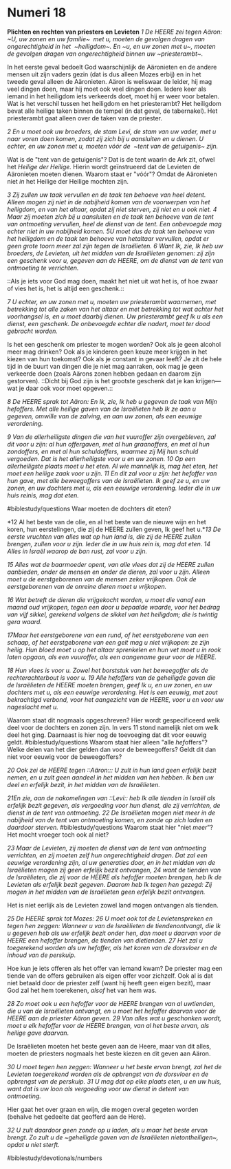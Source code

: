 # Numeri 18
**Plichten en rechten van priesters en Levieten**
*1 De HEERE zei tegen ​Aäron: ~U, uw zonen en uw ​familie~ ​ met u, moeten de gevolgen dragen van ongerechtigheid in het ​ ~heiligdom~. En ~u, en uw zonen met u~, moeten de gevolgen dragen van ongerechtigheid binnen uw ~priesterambt~.*

In het eerste geval bedoelt God waarschijnlijk de Aäronieten en de andere mensen uit zijn vaders gezin (dat is dus alleen Mozes erbij) en in het tweede geval alleen de Aäronieten. Aäron is weliswaar de leider, hij mag veel dingen doen, maar hij moet ook veel dingen doen. Iedere keer als iemand in het heiligdom iets verkeerds doet, moet hij er weer voor betalen. 
Wat is het verschil tussen het heiligdom en het priesterambt? Het heiligdom bevat alle heilige taken binnen de tempel (in dat geval, de tabernakel). Het priesterambt gaat alleen over de taken van de priester. 

*2 En u moet ook uw broeders, de ​stam Levi, de stam van uw vader, met u naar voren doen komen, zodat zij zich bij u aansluiten en u dienen. U echter, en uw zonen met u, moeten vóór de ​ ~tent​ van de getuigenis~ zijn.*

Wat is de "tent​ van de getuigenis"? Dat is de tent waarin de Ark zit, ofwel het *Heilige der Heilige.*
Hierin wordt geïnstrueerd dat de Levieten de Aäronieten moeten dienen. 
Waarom staat er "vóór"? Omdat de Aäronieten niet *in* het Heilige der Heilige mochten zijn. 

*3 Zij zullen uw taak vervullen en de taak ten behoeve van heel de ​tent. Alleen mogen zij niet in de nabijheid komen van de voorwerpen van het ​heiligdom, en van het ​altaar, opdat zij niet sterven, zij niet en u ook niet. 4 Maar zij moeten zich bij u aansluiten en de taak ten behoeve van de ​tent​ van ontmoeting vervullen, heel de dienst van de ​tent. Een onbevoegde mag echter niet in uw nabijheid komen.*
*5U moet dus de taak ten behoeve van het ​heiligdom​ en de taak ten behoeve van het ​altaar​ vervullen, opdat er geen grote toorn meer zal zijn tegen de Israëlieten.*
*6 Want Ik, zie, Ik heb uw broeders, de ​Levieten, uit het midden van de Israëlieten genomen: zij zijn een geschenk voor u, gegeven aan de HEERE, om de dienst van de ​tent​ van ontmoeting te verrichten.*

::Als je iets voor God mag doen, maakt het niet uit wat het is, of hoe zwaar of vies het is, het is altijd een geschenk.:: 

*7 U echter, en uw zonen met u, moeten uw priesterambt waarnemen, met betrekking tot alle zaken van het ​altaar​ en met betrekking tot wat achter het voorhangsel is, en u moet daarbij dienen. Uw priesterambt geef Ik u als een dienst, een geschenk. De onbevoegde echter die nadert, moet ter dood gebracht worden.*

Is het een geschenk om priester te mogen worden? Ook als je geen alcohol meer mag drinken? Ook als je kinderen geen keuze meer krijgen in het kiezen van hun toekomst? Ook als je constant in gevaar leeft? Je zit de hele tijd in de buurt van dingen die je niet mag aanraken, ook mag je geen verkeerde doen (zoals Aärons zonen hebben gedaan en daarom zijn gestorven).
::Dicht bij God zijn is het grootste geschenk dat je kan krijgen—wat je daar ook voor moet opgeven.:: 

*8 De HEERE sprak tot ​Aäron: En Ik, zie, Ik heb u gegeven de taak van Mijn hefoffers. Met alle ​heilige​ gaven van de Israëlieten heb Ik ze aan u gegeven, omwille van de ​zalving, en aan uw zonen, als een eeuwige verordening.*

*9 Van de allerheiligste dingen die van het vuuroffer zijn overgebleven, zal dit voor u zijn: al hun offergaven, met al hun graanoffers, en met al hun zondoffers, en met al hun schuldoffers, waarmee zij Mij hun schuld vergoeden. Dat is het allerheiligste voor u en uw zonen. 10 Op een allerheiligste plaats moet u het eten. Al wie mannelijk is, mag het eten, het moet een ​heilige​ zaak voor u zijn.*
*11 En dit zal voor u zijn: het hefoffer van hun gave, met alle beweegoffers van de Israëlieten. Ik geef ze u, en uw zonen, en uw dochters met u, als een eeuwige verordening. Ieder die in uw ​huis​ ​rein​ is, mag dat eten.*

#biblestudy/questions Waar moeten de dochters dit eten?

*12 Al het beste van de olie, en al het beste van de nieuwe ​wijn​ en het koren, hun eerstelingen, die zij de HEERE zullen geven, Ik geef het u.**13 De eerste vruchten van alles wat op hun land is, die zij de HEERE zullen brengen, zullen voor u zijn. Ieder die in uw ​huis​ ​rein​ is, mag dat eten. 14 Alles in Israël waarop de ​ban​ rust, zal voor u zijn.*

*15 Alles wat de baarmoeder opent, van alle vlees dat zij de HEERE zullen aanbieden, onder de mensen en onder de dieren, zal voor u zijn. Alleen moet u de eerstgeborenen van de mensen zeker vrijkopen. Ook de eerstgeborenen van de onreine dieren moet u vrijkopen.*

*16 Wat betreft de dieren die vrijgekocht worden, u moet die vanaf een maand oud vrijkopen, tegen een door u bepaalde waarde, voor het bedrag van vijf ​sikkel, gerekend volgens de ​sikkel​ van het ​heiligdom; die is twintig gera waard.*

*17Maar het ​eerstgeborene​ van een rund, of het ​eerstgeborene​ van een schaap, of het ​eerstgeborene​ van een ​geit​ mag u niet vrijkopen: ze zijn ​heilig. Hun ​bloed​ moet u op het ​altaar​ sprenkelen en hun vet moet u in rook laten opgaan, als een vuuroffer, als een aangename geur voor de HEERE.*

*18 Hun vlees is voor u. Zowel het borststuk van het beweegoffer als de rechterachterbout is voor u.*
*19 Alle hefoffers van de geheiligde gaven die de Israëlieten de HEERE moeten brengen, geef Ik u, en uw zonen, en uw dochters met u, als een eeuwige verordening. Het is een eeuwig, met zout bekrachtigd ​verbond, voor het aangezicht van de HEERE, voor u en voor uw nageslacht met u.*

Waarom staat dit nogmaals opgeschreven? Hier wordt gespecificeerd welk deel voor de dochters en zonen zijn. In vers 11 stond namelijk niet om welk deel het ging. 
Daarnaast is hier nog de toevoeging dat dit voor eeuwig geldt. #biblestudy/questions Waarom staat hier alleen "alle *hef*offers"? Welke delen van het dier gelden dan voor de beweegoffers? Geldt dit dan niet voor eeuwig voor de beweegoffers?

*20 Ook zei de HEERE tegen ​::Aäron::: U zult in hun land geen erfelijk bezit nemen, en u zult geen aandeel in het midden van hen hebben. Ik ben uw deel en erfelijk bezit, in het midden van de Israëlieten.*

*21En zie, aan de nakomelingen van ::Levi:: heb Ik alle ​tienden​ in Israël als erfelijk bezit gegeven, als vergoeding voor hun dienst, die zij verrichten, de dienst in de ​tent​ van ontmoeting.*
*22 De Israëlieten mogen niet meer in de nabijheid van de ​tent​ van ontmoeting komen, en ​zonde​ op zich laden en daardoor sterven.*
 #biblestudy/questions Waarom staat hier "niet *meer*"? Het mocht vroeger toch ook al niet? 

*23 Maar de ​Levieten, zij moeten de dienst van de ​tent​ van ontmoeting verrichten, en zij moeten zelf hun ongerechtigheid dragen. Dat zal een eeuwige verordening zijn, al uw generaties door, en in het midden van de Israëlieten mogen zij geen erfelijk bezit ontvangen, 24 want de ​tienden​ van de Israëlieten, die zij voor de HEERE als hefoffer moeten brengen, heb Ik de ​Levieten​ als erfelijk bezit gegeven. Daarom heb Ik tegen hen gezegd: Zij mogen in het midden van de Israëlieten geen erfelijk bezit ontvangen.*

Het is niet eerlijk als de Levieten zowel land mogen ontvangen als tienden.

*25 De HEERE sprak tot ​Mozes: 26 U moet ook tot de ​Levieten​ spreken en tegen hen zeggen: Wanneer u van de Israëlieten de ​tienden​ ontvangt, die Ik u gegeven heb als uw erfelijk bezit onder hen, dan moet u daarvan voor de HEERE een hefoffer brengen, de ​tienden​ van die ​tienden.*
*27 Het zal u toegerekend worden als uw hefoffer, als het koren van de ​dorsvloer​ en de inhoud van de ​perskuip.*

Hoe kun je iets offeren als het offer van iemand kwam? De priester mag een tiende van de offers gebruiken als eigen offer voor zichzelf. Ook al is dat niet betaald door de priester zelf (want hij heeft geen eigen bezit), maar God zal het hem toerekenen, *alsof* het van hem was. 

*28 Zo moet ook u een hefoffer voor de HEERE brengen van al uw ​tienden, die u van de Israëlieten ontvangt, en u moet het hefoffer daarvan voor de HEERE aan de ​priester​ ​Aäron​ geven.*
*29 Van alles wat u geschonken wordt, moet u elk hefoffer voor de HEERE brengen, van al het beste ervan, als ​heilige​ gave daarvan.*

De Israëlieten moeten het beste geven aan de Heere, maar van dit alles, moeten de priesters nogmaals het beste kiezen en dit geven aan Aäron. 

*30 U moet tegen hen zeggen: Wanneer u het beste ervan brengt, zal het de ​Levieten​ toegerekend worden als de opbrengst van de ​dorsvloer​ en de opbrengst van de ​perskuip.*
*31 U mag dat op elke plaats eten, u en uw ​huis, want dat is uw loon als vergoeding voor uw dienst in de ​tent​ van ontmoeting.*

Hier gaat het over graan en wijn, die mogen overal gegeten worden (behalve het gedeelte dat geofferd aan de Here).

*32 U zult daardoor geen ​zonde​ op u laden, als u maar het beste ervan brengt. Zo zult u de ~geheiligde gaven van de Israëlieten niet ​ontheiligen~, opdat u niet sterft.*

#biblestudy/devotionals/numbers
